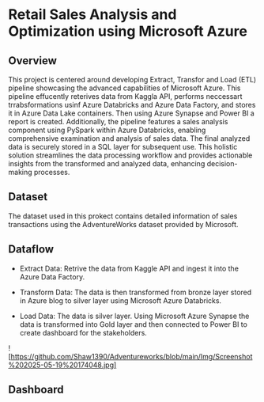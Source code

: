 # Retail Sales Analysis and Optimization using Microsoft Azure

## Overview
This project is centered around developing Extract, Transfor and Load (ETL) pipeline showcasing the advanced capabilities of Microsoft Azure. This pipeline effucently reterives data from Kaggla API, performs neccessart trrabsformations usinf Azure Databricks and Azure Data Factory, and stores it in Azure Data Lake containers. Then using Azure Synapse and Power BI a report is created. Additionally, the pipeline features a sales analysis component using PySpark within Azure Databricks, enabling comprehensive examination and analysis of sales data. The final analyzed data is securely stored in a SQL layer for subsequent use. This holistic solution streamlines the data processing workflow and provides actionable insights from the transformed and analyzed data, enhancing decision-making processes.

## Dataset

The dataset used in this prokect contains detailed information of sales transactions using the AdventureWorks dataset provided by Microsoft. 

## Dataflow

* Extract Data: Retrive the data from Kaggle API and ingest it into the Azure Data Factory.

* Transform Data: The data is then transformed from bronze layer stored in Azure blog to silver layer using Microsoft Azure Databricks.

* Load Data: The data is silver layer. Using Microsoft Azure Synapse the data is transformed into Gold layer and then connected to Power BI to create dashboard for the stakeholders.

![https://github.com/Shaw1390/Adventureworks/blob/main/Img/Screenshot%202025-05-19%20174048.jpg]

## Dashboard 

